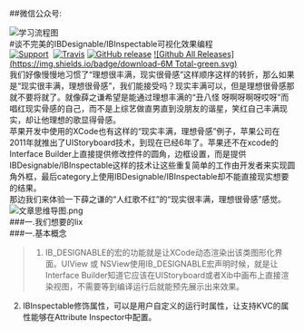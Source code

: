 ##微信公众号:

![学习流程图](https://github.com/minggo620/iOSRuntimeLearn/blob/master/picture/gongzhonghao.jpg?raw=true)  
#谈不完美的IBDesignable/IBInspectable可视化效果编程  
[![Support](https://img.shields.io/badge/support-iOS%208%2B%20-blue.svg?style=flat)](https://www.apple.com/nl/ios/)&nbsp;
[![Travis](https://img.shields.io/travis/rust-lang/rust.svg)]()
[![GitHub release](https://img.shields.io/github/release/qubyte/rubidium.svg)]()
[![Github All Releases](https://img.shields.io/badge/download-6M Total-green.svg)](https://github.com/minggo620/iOSDesignable/archive/master.zip)   
我们好像慢慢地习惯了“理想很丰满，现实很骨感”这样顺序这样的转折，那么如果是“现实很丰满，理想很骨感”，我们能接受吗？现实丰满可以，但是理想很骨感那就不要将就了。就像薛之谦希望是能通过理想丰满的“丑八怪 呀啊呀啊呀哎呀”而唱红现实骨感的自己，而不是上综艺做直男直到没朋友的谐星，笑红自己丰满现实，却让他理想的歌显得骨感。  
苹果开发中使用的XCode也有这样的“现实丰满，理想骨感”例子，苹果公司在2011年就推出了UIStoryboard技术，到现在已经6年了。苹果还不在xcode的Interface Builder上直接提供修改控件的圆角，边框设置，而是提供IBDesignable/IBInspectable这样的技术让这些重复简单的工作由开发者来实现圆角外框，最后category上使用IBDesignable/IBInspectable却不能直接现实想要的结果。  
那边我们来体验一下薛之谦的“人红歌不红”的“现实很丰满，理想很骨感”感觉。  
![文章思维导图.png](http://upload-images.jianshu.io/upload_images/1252638-f37440d4434ac6ce.png?imageMogr2/auto-orient/strip%7CimageView2/2/w/1240)  
###一.我们想要的lix    
###一.基本概念  
>1. IB_DESIGNABLE的宏的功能就是让XCode动态渲染出该类图形化界面。UIView 或 NSView使用IB_DESIGNABLE宏声明时候，就是让Interface Builder知道它应该在UIStoryboard或者Xib中画布上直接渲染视图，不需要等到编译运行后就能预先展示出来效果。 
2. IBInspectable修饰属性，可以是用户自定义的运行时属性，让支持KVC的属性能够在Attribute Inspector中配置。